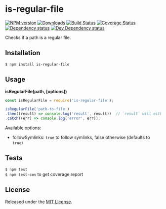 # is-regular-file

[![NPM version][npm-image]][npm-url] [![Downloads][downloads-image]][npm-url] [![Build Status][travis-image]][travis-url] [![Coverage Status][coveralls-image]][coveralls-url] [![Dependency status][david-dm-image]][david-dm-url] [![Dev Dependency status][david-dm-dev-image]][david-dm-dev-url]

[npm-url]:https://npmjs.org/package/is-regular-file
[downloads-image]:http://img.shields.io/npm/dm/is-regular-file.svg
[npm-image]:http://img.shields.io/npm/v/is-regular-file.svg
[travis-url]:https://travis-ci.org/IndigoUnited/node-is-regular-file
[travis-image]:http://img.shields.io/travis/IndigoUnited/node-is-regular-file/master.svg
[coveralls-url]:https://coveralls.io/r/IndigoUnited/node-is-regular-file
[coveralls-image]:https://img.shields.io/coveralls/IndigoUnited/node-is-regular-file/master.svg
[david-dm-url]:https://david-dm.org/IndigoUnited/node-is-regular-file
[david-dm-image]:https://img.shields.io/david/IndigoUnited/node-is-regular-file.svg
[david-dm-dev-url]:https://david-dm.org/IndigoUnited/node-is-regular-file#info=devDependencies
[david-dm-dev-image]:https://img.shields.io/david/dev/IndigoUnited/node-is-regular-file.svg

Checks if a path is a regular file.


## Installation

`$ npm install is-regular-file`


## Usage

**isRegularFile(path, [options])**

```js
const isRegularFile = require('is-regular-file');

isRegularFile('path-to-file')
.then((result) => console.log('result', result))  // `result` will either be false or a `stats` object
.catch((err) => console.log('error', err));
```

Available options:

- followSymlinks: `true` to follow symlinks, false otherwise (defaults to `true`)


## Tests

`$ npm test`   
`$ npm test-cov` to get coverage report


## License

Released under the [MIT License](http://www.opensource.org/licenses/mit-license.php).
